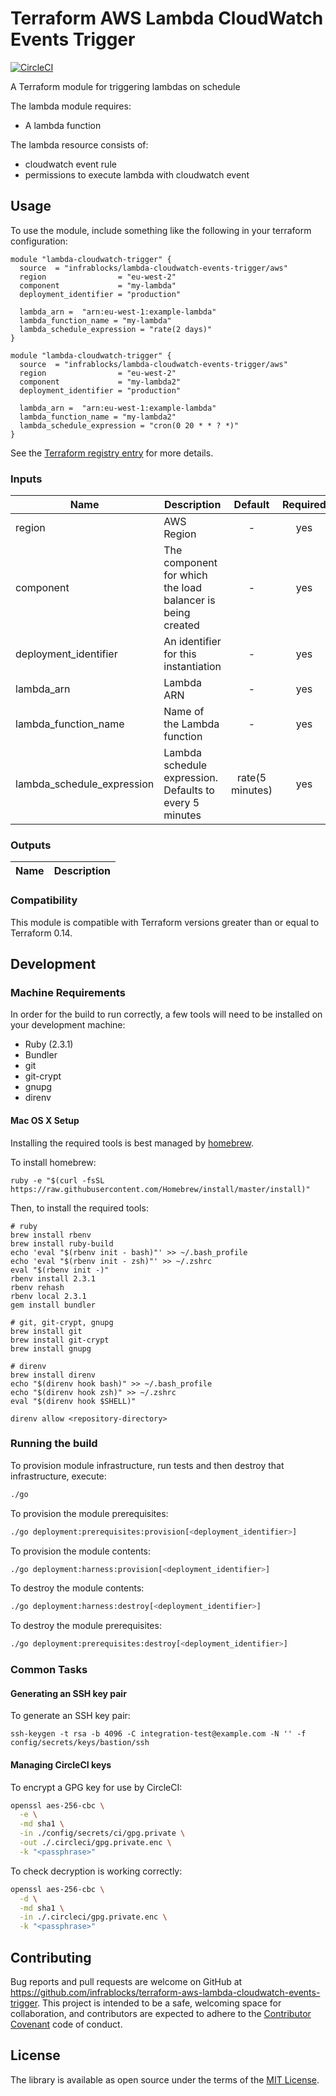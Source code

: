 Terraform AWS Lambda CloudWatch Events Trigger
==============================================

[![CircleCI](https://circleci.com/gh/infrablocks/terraform-aws-lambda-cloudwatch-events-trigger.svg?style=svg)](https://circleci.com/gh/infrablocks/terraform-aws-lambda-cloudwatch-events-trigger)

A Terraform module for triggering lambdas on schedule

The lambda module requires:
* A lambda function
 
The lambda resource consists of:
- cloudwatch event rule
- permissions to execute lambda with cloudwatch event


Usage
-----

To use the module, include something like the following in your terraform 
configuration:

```hcl-terraform
module "lambda-cloudwatch-trigger" {
  source  = "infrablocks/lambda-cloudwatch-events-trigger/aws"
  region                = "eu-west-2"
  component             = "my-lambda"
  deployment_identifier = "production"
  
  lambda_arn =  "arn:eu-west-1:example-lambda"
  lambda_function_name = "my-lambda"
  lambda_schedule_expression = "rate(2 days)"
}

module "lambda-cloudwatch-trigger" {
  source  = "infrablocks/lambda-cloudwatch-events-trigger/aws"
  region                = "eu-west-2"
  component             = "my-lambda2"
  deployment_identifier = "production"
  
  lambda_arn =  "arn:eu-west-1:example-lambda"
  lambda_function_name = "my-lambda2"
  lambda_schedule_expression = "cron(0 20 * * ? *)"
}
```

See the 
[Terraform registry entry](https://registry.terraform.io/modules/infrablocks/lambda-cloudwatch-events-trigger/aws/latest) 
for more details.

### Inputs

| Name                             | Description                                                                   | Default             | Required                             |
|----------------------------------|-------------------------------------------------------------------------------|:-------------------:|:------------------------------------:|
| region                           | AWS Region                         | -                   | yes                                  |
| component| The component for which the load balancer is being created    |- | yes|
| deployment_identifier|An identifier for this instantiation                                           |- | yes |
| lambda_arn|Lambda ARN                                           |- | yes |
| lambda_function_name|Name of the Lambda function                                           |- | yes |
| lambda_schedule_expression|Lambda schedule expression. Defaults to every 5 minutes                                           |rate(5 minutes)| yes |


### Outputs

| Name                                    | Description                                               |
|-----------------------------------------|-----------------------------------------------------------|

### Compatibility

This module is compatible with Terraform versions greater than or equal to 
Terraform 0.14.

Development
-----------

### Machine Requirements

In order for the build to run correctly, a few tools will need to be installed 
on your development machine:

* Ruby (2.3.1)
* Bundler
* git
* git-crypt
* gnupg
* direnv

#### Mac OS X Setup

Installing the required tools is best managed by [homebrew](http://brew.sh).

To install homebrew:

```
ruby -e "$(curl -fsSL https://raw.githubusercontent.com/Homebrew/install/master/install)"
```

Then, to install the required tools:

```
# ruby
brew install rbenv
brew install ruby-build
echo 'eval "$(rbenv init - bash)"' >> ~/.bash_profile
echo 'eval "$(rbenv init - zsh)"' >> ~/.zshrc
eval "$(rbenv init -)"
rbenv install 2.3.1
rbenv rehash
rbenv local 2.3.1
gem install bundler

# git, git-crypt, gnupg
brew install git
brew install git-crypt
brew install gnupg

# direnv
brew install direnv
echo "$(direnv hook bash)" >> ~/.bash_profile
echo "$(direnv hook zsh)" >> ~/.zshrc
eval "$(direnv hook $SHELL)"

direnv allow <repository-directory>
```

### Running the build

To provision module infrastructure, run tests and then destroy that 
infrastructure, execute:

```bash
./go
```

To provision the module prerequisites:

```bash
./go deployment:prerequisites:provision[<deployment_identifier>]
```

To provision the module contents:

```bash
./go deployment:harness:provision[<deployment_identifier>]
```

To destroy the module contents:

```bash
./go deployment:harness:destroy[<deployment_identifier>]
```

To destroy the module prerequisites:

```bash
./go deployment:prerequisites:destroy[<deployment_identifier>]
```


### Common Tasks

#### Generating an SSH key pair

To generate an SSH key pair:

```
ssh-keygen -t rsa -b 4096 -C integration-test@example.com -N '' -f config/secrets/keys/bastion/ssh
```

#### Managing CircleCI keys

To encrypt a GPG key for use by CircleCI:

```bash
openssl aes-256-cbc \
  -e \
  -md sha1 \
  -in ./config/secrets/ci/gpg.private \
  -out ./.circleci/gpg.private.enc \
  -k "<passphrase>"
```

To check decryption is working correctly:

```bash
openssl aes-256-cbc \
  -d \
  -md sha1 \
  -in ./.circleci/gpg.private.enc \
  -k "<passphrase>"
```

Contributing
------------

Bug reports and pull requests are welcome on GitHub at 
https://github.com/infrablocks/terraform-aws-lambda-cloudwatch-events-trigger. 
This project is intended to be a safe, welcoming space for collaboration, and 
contributors are expected to adhere to the 
[Contributor Covenant](http://contributor-covenant.org) code of conduct.


License
-------

The library is available as open source under the terms of the 
[MIT License](http://opensource.org/licenses/MIT).
